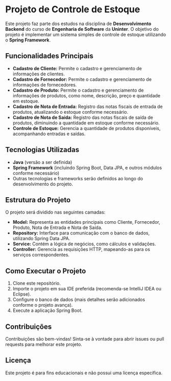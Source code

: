 # Projeto de Controle de Estoque

Este projeto faz parte dos estudos na disciplina de **Desenvolvimento Backend** do curso de **Engenharia de Software** da **Uninter**. O objetivo do projeto é implementar um sistema simples de controle de estoque utilizando o **Spring Framework**.

## Funcionalidades Principais

- **Cadastro de Cliente:** Permite o cadastro e gerenciamento de informações de clientes.
- **Cadastro de Fornecedor:** Permite o cadastro e gerenciamento de informações de fornecedores.
- **Cadastro de Produto:** Permite o cadastro e gerenciamento de informações de produtos, como nome, descrição, preço e quantidade em estoque.
- **Cadastro de Nota de Entrada:** Registro das notas fiscais de entrada de produtos, atualizando o estoque conforme necessário.
- **Cadastro de Nota de Saída:** Registro das notas fiscais de saída de produtos, diminuindo a quantidade em estoque conforme necessário.
- **Controle de Estoque:** Gerencia a quantidade de produtos disponíveis, acompanhando entradas e saídas.

## Tecnologias Utilizadas

- **Java** (versão a ser definida)
- **Spring Framework** (incluindo Spring Boot, Data JPA, e outros módulos conforme necessário)
- Outras tecnologias e frameworks serão definidos ao longo do desenvolvimento do projeto.

## Estrutura do Projeto

O projeto será dividido nas seguintes camadas:

- **Model:** Representa as entidades principais como Cliente, Fornecedor, Produto, Nota de Entrada e Nota de Saída.
- **Repository:** Interface para comunicação com o banco de dados, utilizando Spring Data JPA.
- **Service:** Contém a lógica de negócios, como cálculos e validações.
- **Controller:** Gerencia as requisições HTTP, mapeando-as para os serviços correspondentes.

## Como Executar o Projeto

1. Clone este repositório.
2. Importe o projeto em sua IDE preferida (recomenda-se IntelliJ IDEA ou Eclipse).
3. Configure o banco de dados (mais detalhes serão adicionados conforme o projeto avança).
4. Execute a aplicação Spring Boot.

## Contribuições

Contribuições são bem-vindas! Sinta-se à vontade para abrir issues ou pull requests para melhorar este projeto.

## Licença

Este projeto é para fins educacionais e não possui uma licença específica.
